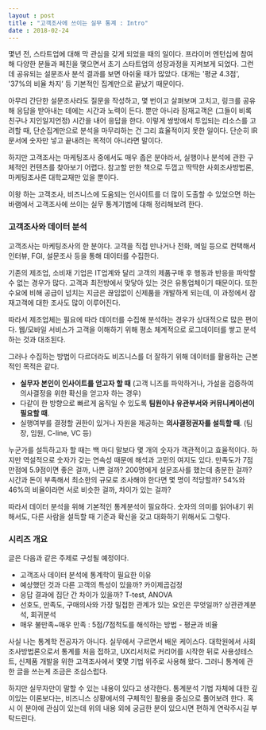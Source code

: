 ```yaml
---
layout : post
title : "고객조사에 쓰이는 실무 통계 : Intro"
date : 2018-02-24
---
```


몇년 전, 스타트업에 대해 막 관심을 갖게 되었을 때의 일이다. 프라이머 엔턴십에 참여해 다양한 분들과 페친을 맺으면서 초기 스타트업의 성장과정을 지켜보게 되었다. 그런데 공유되는 설문조사 분석 결과를 보면 아쉬울 때가 많았다. 대개는 '평균 4.3점', '37%의 비율 차지’ 등 기본적인 집계만으로 끝났기 때문이다. 

아무리 간단한 설문조사라도 질문을 작성하고, 몇 번이고 살펴보며 고치고, 링크를 공유해 응답을 받아내는 데에는 시간과 노력이 든다. 뿐만 아니라 잠재고객은 (그들이 비록 친구나 지인일지언정) 시간을 내어 응답을 한다. 이렇게 쌍방에서 투입되는 리소스를 고려할 때, 단순집계만으로 분석을 마무리하는 건 그리 효율적이지 못한 일이다. 단순히 IR문서에 숫자만 넣고 끝내려는 목적이 아니라면 말이다. 

하지만 고객조사는 마케팅조사 중에서도 매우 좁은 분야라서, 실행이나 분석에 관한 구체적인 컨텐츠를 찾아보기 어렵다. 참고할 만한 책으로 두껍고 딱딱한 사회조사방법론, 마케팅조사론 대학교재만 있을 뿐이다. 

이왕 하는 고객조사, 비즈니스에 도움되는 인사이트를 더 많이 도출할 수 있었으면 하는 바램에서 
고객조사에 쓰이는 실무 통계기법에 대해 정리해보려 한다. 


### 고객조사와 데이터 분석

고객조사는 마케팅조사의 한 분야다. 고객을 직접 만나거나 전화, 메일 등으로 컨택해서 인터뷰, FGI, 설문조사 등을 통해 데이터를 수집한다. 

기존의 제조업, 소비재 기업은 IT업계와 달리 고객의 제품구매 후 행동과 반응을 파악할 수 없는 경우가 많다. 고객과 최전방에서 맞닿아 있는 것은 유통업체이기 때문이다. 또한 수요에 비해 공급이 넘치는 지금은 끊임없이 신제품을 개발하게 되는데, 이 과정에서 잠재고객에 대한 조사도 많이 이루어진다.  

따라서 제조업체는 필요에 따라 데이터를 수집해 분석하는 경우가 상대적으로 많은 편이다. 웹/모바일 서비스가 고객을 이해하기 위해 평소 체계적으로 로그데이터를 쌓고 분석하는 것과 대조된다.

그러나 수집하는 방법이 다르더라도 비즈니스를 더 잘하기 위해 데이터를 활용하는 근본적인 목적은 같다. 
* **실무자 본인이 인사이트를 얻고자 할 때** (고객 니즈를 파악하거나, 가설을 검증하여 의사결정을 위한 확신을 얻고자 하는 경우) 
* 다같이 한 방향으로 빠르게 움직일 수 있도록 **팀원이나 유관부서와 커뮤니케이션이 필요할 때**.
* 실행여부를 결정할 권한이 있거나 자원을 제공하는 **의사결정권자를 설득할 때**. (팀장, 임원, C-line, VC 등)

누군가를 설득하고자 할 때는 백 마디 말보다 몇 개의 숫자가 객관적이고 효율적이다. 하지만 역설적으로 숫자가 갖는 연속성 때문에 해석과 고민의 여지도 있다. 
만족도가 7점 만점에 5.9점이면 좋은 걸까, 나쁜 걸까? 200명에게 설문조사를 했는데 충분한 걸까? 
시간과 돈이 부족해서 최소한의 규모로 조사해야 한다면 몇 명이 적당할까? 54%와 46%의 비율이라면 서로 비슷한 걸까, 차이가 있는 걸까? 

따라서 데이터 분석을 위해 기본적인 통계분석이 필요하다. 숫자의 의미를 읽어내기 위해서도, 다른 사람을 설득할 때 기준과 확신을 갖고 대화하기 위해서도 그렇다.  


### 시리즈 개요
글은 다음과 같은 주제로 구성될 예정이다. 

* 고객조사 데이터 분석에 통계학이 필요한 이유
* 예상했던 것과 다른 고객의 특성이 있을까? 카이제곱검정
* 응답 결과에 집단 간 차이가 있을까? T-test, ANOVA
* 선호도, 만족도, 구매의사와 가장 밀접한 관계가 있는 요인은 무엇일까? 상관관계분석, 회귀분석
* 매우 불만족~매우 만족 : 5점/7점척도를 해석하는 방법 - 평균과 비율

사실 나는 통계학 전공자가 아니다. 실무에서 구르면서 배운 케이스다. 대학원에서 사회조사방법론으로서 통계를 처음 접하고, UX리서처로 커리어를 시작한 뒤로 사용성테스트, 신제품 개발을 위한 고객조사에서 몇몇 기법 위주로 사용해 왔다. 
그러니 통계에 관한 글을 쓰는게 조금은 조심스럽다.

하지만 실무자만이 말할 수 있는 내용이 있다고 생각한다. 통계분석 기법 자체에 대한 깊이있는 이론보다는, 비즈니스 상황에서의 구체적인 활용을 중심으로 풀어보려 한다. 
혹시 이 분야에 관심이 있는데 위의 내용 외에 궁금한 분이 있으시면 편하게 연락주시길 부탁드린다.  
